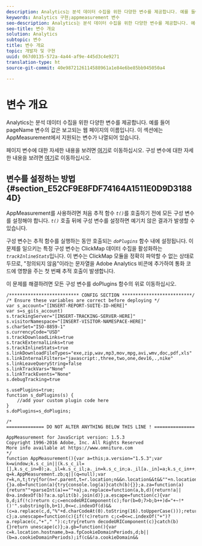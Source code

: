 ```yaml
---
description: Analytics는 분석 데이터 수집을 위한 다양한 변수를 제공합니다. 예를 들어 pageName 변수의 값은 보고되는 웹 페이지의 이름입니다. 이 섹션은 AppMeasurement에서 지원되는 변수를 나열합니다.
keywords: Analytics 구현;appmeasurement 변수
seo-description: Analytics는 분석 데이터 수집을 위한 다양한 변수를 제공합니다. 예를 들어 pageName 변수의 값은 보고되는 웹 페이지의 이름입니다. 이 섹션은 AppMeasurement에서 지원되는 변수를 나열합니다.
seo-title: 변수 개요
solution: Analytics
subtopic: 변수
title: 변수 개요
topic: 개발자 및 구현
uuid: 067d0135-572a-4a44-af9e-445d3c4e9271
translation-type: ht
source-git-commit: 40e9872126114588961a1e84e6be85bb945050a4

---
```



# 변수 개요

Analytics는 분석 데이터 수집을 위한 다양한 변수를 제공합니다. 예를 들어 pageName 변수의 값은 보고되는 웹 페이지의 이름입니다. 이 섹션에는 AppMeasurement에서 지원되는 변수가 나열되어 있습니다.

페이지 변수에 대한 자세한 내용을 보려면 [여기](/help/implement/js-implementation/c-variables/page-variables.md)로 이동하십시오.
구성 변수에 대한 자세한 내용을 보려면 [여기](/help/implement/js-implementation/c-variables/configuration-variables.md)로 이동하십시오.


## 변수를 설정하는 방법 {#section_E52CF9E8FDF74164A1511E0D9D31884D}

AppMeasurement를 사용하려면 처음 추적 함수 *`t()`*&#x200B;를 호출하기 전에 모든 구성 변수를 설정해야 합니다. *`t()`* 호출 뒤에 구성 변수를 설정하면 예기치 않은 결과가 발생할 수 있습니다.

구성 변수는 추적 함수를 실행하는 동안 호출되는 *`doPlugins`* 함수 내에 설정됩니다. 이 문제를 일으키는 특정 구성 변수는 ClickMap 데이터 수집을 활성화하는 *`trackInlineStats`*&#x200B;입니다. 이 변수는 ClickMap 모듈을 정확히 파악할 수 없는 상태로 두므로, "정의되지 않음"이라는 문자열을 Adobe Analytics 비콘에 추가하여 통화 코드에 영향을 주는 첫 번째 추적 호출이 발생합니다.

이 문제를 해결하려면 모든 구성 변수를 doPlugins 함수의 위로 이동하십시오.

```
/************************** CONFIG SECTION **************************/ 
/* Ensure these variables are correct before deploying */ 
var s_account="[INSERT-REPORT-SUITE-ID-HERE]" 
var s=s_gi(s_account) 
s.trackingServer="[INSERT-TRACKING-SERVER-HERE]" 
s.visitorNamespace="[INSERT-VISITOR-NAMESPACE-HERE]" 
s.charSet="ISO-8859-1" 
s.currencyCode="USD" 
s.trackDownloadLinks=true 
s.trackExternalLinks=true 
s.trackInlineStats=true 
s.linkDownloadFileTypes="exe,zip,wav,mp3,mov,mpg,avi,wmv,doc,pdf,xls" 
s.linkInternalFilters="javascript:,three,two,one,dev16,.,nike" 
s.linkLeaveQueryString=false 
s.linkTrackVars="None" 
s.linkTrackEvents="None" 
s.debugTracking=true 
 
s.usePlugins=true; 
function s_doPlugins(s) { 
    //add your custom plugin code here 
} 
s.doPlugins=s_doPlugins; 
 
/* 
============== DO NOT ALTER ANYTHING BELOW THIS LINE ! =============== 
 
AppMeasurement for JavaScript version: 1.5.3 
Copyright 1996-2016 Adobe, Inc. All Rights Reserved 
More info available at https://www.omniture.com 
*/ 
function AppMeasurement(){var a=this;a.version="1.5.3";var k=window;k.s_c_in||(k.s_c_il=[],k.s_c_in=0);a._il=k.s_c_il;a._in=k.s_c_in;a._il[a._in]=a;k.s_c_in++;a._c="s_c";var q=k.AppMeasurement.zb;q||(q=null);var r=k,n,t;try{for(n=r.parent,t=r.location;n&&n.location&&t&&""+n.location!=""+t&&r.location&&""+n.location!=""+r.location&&n.location.host==t.host;)r=n,n=r.parent}catch(u){}a.ob=function(a){try{console.log(a)}catch(b){}};a.za=function(a){return""+parseInt(a)==""+a};a.replace=function(a,b,d){return!a|| 
0>a.indexOf(b)?a:a.split(b).join(d)};a.escape=function(c){var b,d;if(!c)return c;c=encodeURIComponent(c);for(b=0;7>b;b++)d="+~!*()'".substring(b,b+1),0<=c.indexOf(d)&&(c=a.replace(c,d,"%"+d.charCodeAt(0).toString(16).toUpperCase()));return c};a.unescape=function(c){if(!c)return c;c=0<=c.indexOf("+")?a.replace(c,"+"," "):c;try{return decodeURIComponent(c)}catch(b){}return unescape(c)};a.gb=function(){var c=k.location.hostname,b=a.fpCookieDomainPeriods,d;b||(b=a.cookieDomainPeriods);if(c&&!a.cookieDomain&& 
```

